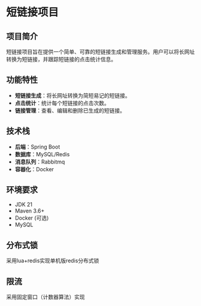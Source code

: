 # 短链接项目

## 项目简介

短链接项目旨在提供一个简单、可靠的短链接生成和管理服务。用户可以将长网址转换为短链接，并跟踪短链接的点击统计信息。

## 功能特性

- **短链接生成**：将长网址转换为简短易记的短链接。
- **点击统计**：统计每个短链接的点击次数。
- **链接管理**：查看、编辑和删除已生成的短链接。

## 技术栈

- **后端**：Spring Boot
- **数据库**：MySQL/Redis
- **消息队列**：Rabbitmq
- **容器化**：Docker

## 环境要求

- JDK 21
- Maven 3.6+
- Docker (可选)
- MySQL

## 分布式锁
采用lua+redis实现单机版redis分布式锁

## 限流
采用固定窗口（计数器算法）实现

